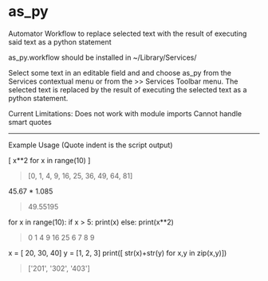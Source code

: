 as_py
=====

Automator Workflow to replace selected text with the result of executing said text as a python statement

as_py.workflow should be installed in ~/Library/Services/

Select some text in an editable field and and choose as_py from the Services contextual menu or
from the <application> >> Services Toolbar menu. The selected text is replaced by the result of executing 
the selected text as a python statement. 

Current Limitations:
Does not work with module imports
Cannot handle smart quotes

------------------------------------------------

Example Usage (Quote indent is the script output)

[ x**2 for x in range(10) ]
> [0, 1, 4, 9, 16, 25, 36, 49, 64, 81]


45.67 * 1.085
> 49.55195



for x in range(10):
    if x > 5: print(x)
    else: print(x**2)


> 0
> 1
> 4
> 9
> 16
> 25
> 6
> 7
> 8
> 9

x = [ 20, 30, 40]
y = [1, 2, 3]
print([ str(x)+str(y) for x,y in zip(x,y)])

> ['201', '302', '403']



